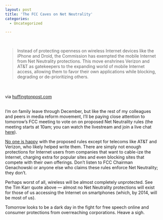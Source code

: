 ```yaml
---
layout: post
title: 'The FCC Caves on Net Neutrality'
categories:
  - Uncategorized

---
```


<div class="posterous_bookmarklet_entry"><br /><blockquote class="posterous_medium_quote">Instead of protecting openness on wireless Internet devices like the iPhone and Droid, the Commission has exempted the mobile Internet from Net Neutrality protections. This move enshrines Verizon and AT&amp;T as gatekeepers to the expanding world of mobile Internet access, allowing them to favor their own applications while blocking, degrading or de-prioritizing others.</blockquote><br /><br /><div class="posterous_quote_citation">via <a href="http://www.huffingtonpost.com/timothy-karr/obama-fcc-caves-on-net-ne_b_799435.html">huffingtonpost.com</a></div><br /><p>I&#8217;m on family leave through December, but like the rest of my colleagues and peers in media reform movement, I&#8217;ll be paying close attention to tomorrow&#8217;s FCC meeting to vote on on proposed Net Neutrality rules (the meeting starts at 10am; you can watch the livestream and join a live chat <a href="http://www.savetheinternet.com/FCCmeeting">here</a>). <br /></p><p><a href="http://www.wired.com/epicenter/2010/12/fcc-rule/">No one is happy</a> with the proposed rules except for telecoms like AT&amp;T and Verizon, who likely helped write them. There are simply not enough protections for Internet users from companies that want to cable-ize the Internet, charging extra for popular sites and even blocking sites that compete with their own offerings. Don&#8217;t listen to FCC Chairman Genachowski or anyone else who claims these rules enforce Net Neutrality; they don&#8217;t. <br /></p><p>Perhaps worst of all, wireless will be almost completely unprotected. See the Tim Karr quote above &#8212; almost no Net Neutrality protections will exist for those of us accessing the Internet on smartphones (which, by 2014, will be most of us). <br /></p><p>Tomorrow looks to be a dark day in the fight for free speech online and consumer protections from overreaching corporations. Heave a sigh.</p></div><div class="blogger-post-footer"><img width="1" height="1" src="https://blogger.googleusercontent.com/tracker/8920950033468593796-897578423232087379?l=openmobile.blogspot.com" alt="" /></div>
